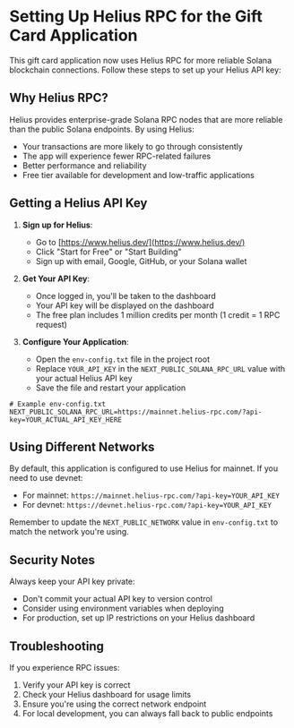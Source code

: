 # Setting Up Helius RPC for the Gift Card Application

This gift card application now uses Helius RPC for more reliable Solana blockchain connections. Follow these steps to set up your Helius API key:

## Why Helius RPC?

Helius provides enterprise-grade Solana RPC nodes that are more reliable than the public Solana endpoints. By using Helius:

- Your transactions are more likely to go through consistently
- The app will experience fewer RPC-related failures
- Better performance and reliability
- Free tier available for development and low-traffic applications

## Getting a Helius API Key

1. **Sign up for Helius**:
   - Go to [https://www.helius.dev/](https://www.helius.dev/) 
   - Click "Start for Free" or "Start Building"
   - Sign up with email, Google, GitHub, or your Solana wallet

2. **Get Your API Key**:
   - Once logged in, you'll be taken to the dashboard
   - Your API key will be displayed on the dashboard
   - The free plan includes 1 million credits per month (1 credit = 1 RPC request)

3. **Configure Your Application**:
   - Open the `env-config.txt` file in the project root
   - Replace `YOUR_API_KEY` in the `NEXT_PUBLIC_SOLANA_RPC_URL` value with your actual Helius API key
   - Save the file and restart your application

```
# Example env-config.txt
NEXT_PUBLIC_SOLANA_RPC_URL=https://mainnet.helius-rpc.com/?api-key=YOUR_ACTUAL_API_KEY_HERE
```

## Using Different Networks

By default, this application is configured to use Helius for mainnet. If you need to use devnet:

- For mainnet: `https://mainnet.helius-rpc.com/?api-key=YOUR_API_KEY`
- For devnet: `https://devnet.helius-rpc.com/?api-key=YOUR_API_KEY`

Remember to update the `NEXT_PUBLIC_NETWORK` value in `env-config.txt` to match the network you're using.

## Security Notes

Always keep your API key private:
- Don't commit your actual API key to version control
- Consider using environment variables when deploying
- For production, set up IP restrictions on your Helius dashboard

## Troubleshooting

If you experience RPC issues:
1. Verify your API key is correct
2. Check your Helius dashboard for usage limits
3. Ensure you're using the correct network endpoint
4. For local development, you can always fall back to public endpoints 